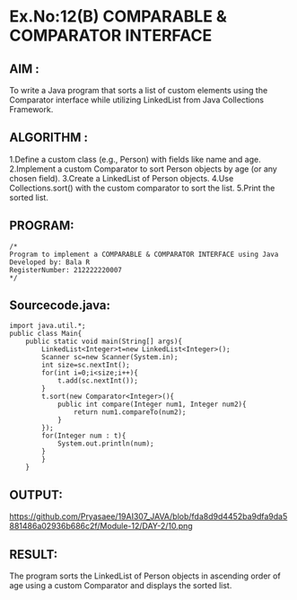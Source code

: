 # Ex.No:12(B)   COMPARABLE & COMPARATOR INTERFACE
## AIM :
To write a Java program that sorts a list of custom elements using the Comparator interface while utilizing LinkedList from Java Collections Framework.
## ALGORITHM :
1.Define a custom class (e.g., Person) with fields like name and age.
2.Implement a custom Comparator to sort Person objects by age (or any chosen field).
3.Create a LinkedList of Person objects.
4.Use Collections.sort() with the custom comparator to sort the list.
5.Print the sorted list.


## PROGRAM:
 ```
/*
Program to implement a COMPARABLE & COMPARATOR INTERFACE using Java
Developed by: Bala R
RegisterNumber: 212222220007
*/
```

## Sourcecode.java:
```
import java.util.*;
public class Main{
    public static void main(String[] args){
        LinkedList<Integer>t=new LinkedList<Integer>();
        Scanner sc=new Scanner(System.in);
        int size=sc.nextInt();
        for(int i=0;i<size;i++){
            t.add(sc.nextInt());
        }
        t.sort(new Comparator<Integer>(){
            public int compare(Integer num1, Integer num2){
                return num1.compareTo(num2);
            }
        });
        for(Integer num : t){
            System.out.println(num);
        }
        }
    }
```

## OUTPUT:

https://github.com/Pryasaee/19AI307_JAVA/blob/fda8d9d4452ba9dfa9da5881486a02936b686c2f/Module-12/DAY-2/10.png

## RESULT:
The program sorts the LinkedList of Person objects in ascending order of age using a custom Comparator and displays the sorted list.



